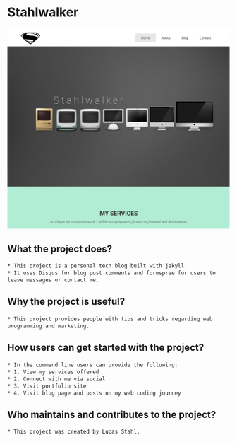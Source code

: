 # Stahlwalker

![This is a screen shot of text file results](https://github.com/Stahlwalker/blog/blob/gh-pages/img/blog.png)

## What the project does?
    * This project is a personal tech blog built with jekyll.  
    * It uses Disqus for blog post comments and formspree for users to leave messages or contact me.  

## Why the project is useful?
    * This project provides people with tips and tricks regarding web programming and marketing.  

## How users can get started with the project?
    * In the command line users can provide the following:
    * 1. View my services offered
    * 2. Connect with me via social
    * 3. Visit portfolio site
    * 4. Visit blog page and posts on my web coding journey

## Who maintains and contributes to the project?
    * This project was created by Lucas Stahl.
